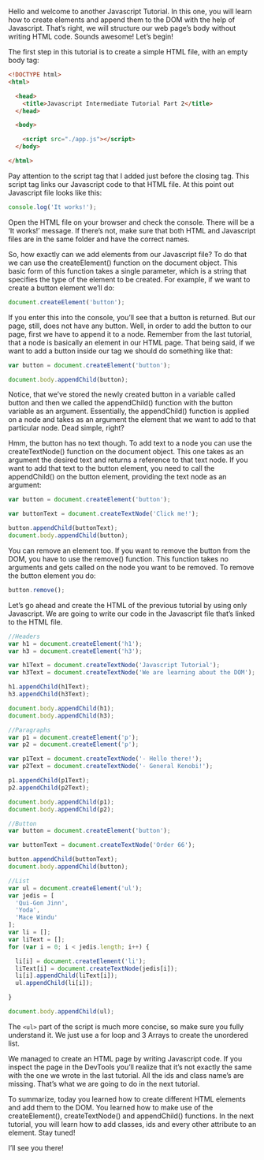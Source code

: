 Hello and welcome to another Javascript Tutorial. In this one, you will learn how to create elements and append them to the DOM with the help of Javascript. That’s right, we will structure our web page’s body without writing HTML code. Sounds awesome! Let’s begin! 

The first step in this tutorial is to create a simple HTML file, with an empty body tag: 

```html
<!DOCTYPE html>
<html>

  <head>
    <title>Javascript Intermediate Tutorial Part 2</title>
  </head>

  <body>

    <script src="./app.js"></script>
  </body>

</html>
```

Pay attention to the script tag that I added just before the closing <body> tag. This script tag links our Javascript code to that HTML file. At this point out Javascript file looks like this: 

```javascript
console.log('It works!');
```

Open the HTML file on your browser and check the console. There will be a ‘It works!’ message. If there’s not, make sure that both HTML and Javascript files are in the same folder and have the correct names. 

So, how exactly can we add elements from our Javascript file? To do that we can use the createElement() function on the document object. This basic form of this function takes a single parameter, which is a string that specifies the type of the element to be created. For example, if we want to create a button element we’ll do:

```javascript
document.createElement('button');
```

If you enter this into the console, you’ll see that a button is returned. But our page, still, does not have any button. Well, in order to add the button to our page, first we have to append it to a node. Remember from the last tutorial, that a node is basically an element in our HTML page. That being said, if we want to add a button inside our <body> tag we should do something like that: 

```javascript
var button = document.createElement('button');

document.body.appendChild(button);
```

Notice, that we’ve stored the newly created button in a variable called button and then we called the appendChild() function with the button variable as an argument. Essentially, the appendChild() function is applied on a node and takes as an argument the element that we want to add to that particular node. Dead simple, right? 

Hmm, the button has no text though. To add text to a node you can use the createTextNode() function on the document object. This one takes as an argument the desired text and returns a reference to that text node. If you want to add that text to the button element, you need to call the appendChild() on the button element, providing the text node as an argument: 

```javascript
var button = document.createElement('button');

var buttonText = document.createTextNode('Click me!');

button.appendChild(buttonText);
document.body.appendChild(button);
```

You can remove an element too. If you want to remove the button from the DOM, you have to use the remove() function. This function takes no arguments and gets called on the node you want to be removed. To remove the button element you do:

```javascript
button.remove();
```

Let’s go ahead and create the HTML of the previous tutorial by using only Javascript. We are going to write our code in the Javascript file that’s linked to the HTML file.

```javascript
//Headers
var h1 = document.createElement('h1');
var h3 = document.createElement('h3');

var h1Text = document.createTextNode('Javascript Tutorial');
var h3Text = document.createTextNode('We are learning about the DOM');

h1.appendChild(h1Text);
h3.appendChild(h3Text);

document.body.appendChild(h1);
document.body.appendChild(h3);

//Paragraphs
var p1 = document.createElement('p');
var p2 = document.createElement('p');

var p1Text = document.createTextNode('- Hello there!');
var p2Text = document.createTextNode('- General Kenobi!');

p1.appendChild(p1Text);
p2.appendChild(p2Text);

document.body.appendChild(p1);
document.body.appendChild(p2);

//Button
var button = document.createElement('button');

var buttonText = document.createTextNode('Order 66');

button.appendChild(buttonText);
document.body.appendChild(button);

//List
var ul = document.createElement('ul');
var jedis = [
  'Qui-Gon Jinn',
  'Yoda',
  'Mace Windu'
];
var li = [];
var liText = [];
for (var i = 0; i < jedis.length; i++) {

  li[i] = document.createElement('li');
  liText[i] = document.createTextNode(jedis[i]);
  li[i].appendChild(liText[i]);
  ul.appendChild(li[i]);

}

document.body.appendChild(ul);
```

The `<ul>` part of the script is much more concise, so make sure you fully understand it. We just use a for loop and 3 Arrays to create the unordered list. 

We managed to create an HTML page by writing Javascript code. If you inspect the page in the DevTools you’ll realize that it’s not exactly the same with the one we wrote in the last tutorial. All the ids and class name’s are missing. That’s what we are going to do in the next tutorial. 

To summarize, today you learned how to create different HTML elements and add them to the DOM. You learned how to make use of the createElement(), createTextNode() and appendChild() functions. In the next tutorial, you will learn how to add classes, ids and every other attribute to an element. Stay tuned! 

I’ll see you there!
